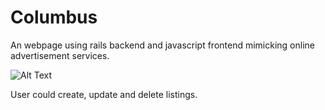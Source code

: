 # Columbus

An webpage using rails backend and javascript frontend mimicking online advertisement services.

![Alt Text](https://im2.ezgif.com/tmp/ezgif-2-87293ea896c0.gif)

User could create, update and delete listings.


